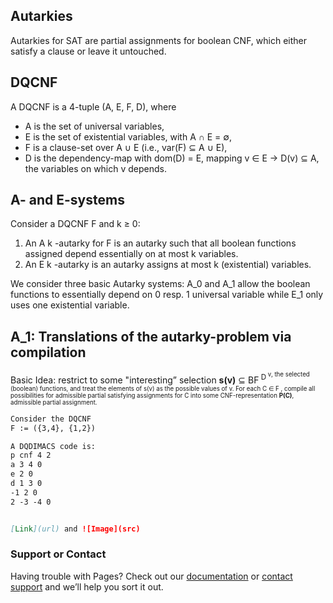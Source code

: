 ## Autarkies
Autarkies for SAT are partial assignments for boolean CNF, which either satisfy a clause or leave it untouched.
 
## DQCNF 
A DQCNF is a 4-tuple (A, E, F, D), where
 - A is the set of universal variables,
 - E is the set of existential variables, with A &#8745; E = &empty;,
 - F is a clause-set over A &cup; E (i.e., var(F) &sube; A &cup; E),
  - D is the dependency-map with dom(D) = E, mapping v &isin; E  &rarr; D(v) &sube; A, the variables on which v depends.

## A- and E-systems

Consider a DQCNF F and k ≥ 0:
1. An A k -autarky for F is an autarky such that all boolean functions assigned
depend essentially on at most k variables.
2. An E k -autarky is an autarky assigns at most k (existential) variables.

We consider three basic Autarky systems:
A_0 and A_1 allow the boolean functions to essentially depend on 0 resp. 1 universal variable
while E_1 only uses one existential variable.

## A_1: Translations of the autarky-problem via compilation

Basic Idea: restrict to some "interesting” selection **s(v)** &sube; BF<sup> D<sup> v, the selected (boolean) functions, and treat the elements of s(v) as the possible values of v. For each C &isin; F , compile all possibilities for admissible partial satisfying
assignments for C into some CNF-representation **P(C)**, admissible partial assignment.

```markdown
Consider the DQCNF 
F := ({3,4}, {1,2})

A DQDIMACS code is:
p cnf 4 2
a 3 4 0
e 2 0
d 1 3 0
-1 2 0
2 -3 -4 0


[Link](url) and ![Image](src)
```

### Support or Contact

Having trouble with Pages? Check out our [documentation](https://help.github.com/categories/github-pages-basics/) or [contact support](https://github.com/contact) and we’ll help you sort it out.
